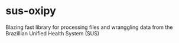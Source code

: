 # sus-oxipy
Blazing fast library for processing files and wranggling data from the Brazillian Unified Health System (SUS)
